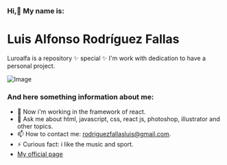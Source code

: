 ### Hi,👋 My name is:
# Luis Alfonso Rodríguez Fallas

Luroalfa is a repository ✨ special ✨ I'm work with dedication to have a personal project.

![Image](https://images.pexels.com/photos/1714205/pexels-photo-1714205.jpeg?auto=compress&cs=tinysrgb&dpr=2&h=650&w=940)

### And here something information about me:

- 🔭 Now i'm working in the framework of react.
- 💬 Ask me about html, javascript, css, react js, photoshop, illustrator and other topics.
- 📫 How to contact me: rodriguezfallasluis@gmail.com.
- ⚡ Curious fact: i like the music and sport.
- [My official page](https://rodriguezfallasluis.com)
